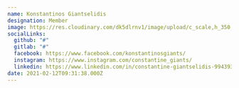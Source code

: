 ```yaml
---
name: Konstantinos Giantselidis
designation: Member
image: https://res.cloudinary.com/dk5dlrnv1/image/upload/c_scale,h_350,w_350/v1637055155/members/photo_2021-11-16_11-15-22_vqwois.jpg
socialLinks:
  github: "#"
  gitlab: "#"
  facebook: https://www.facebook.com/konstantinosgiants/
  instagram: https://www.instagram.com/constantine_giants/
  linkedin: https://www.linkedin.com/in/constantine-giantselidis-994393204/
date: 2021-02-12T09:31:38.000Z
---
```

